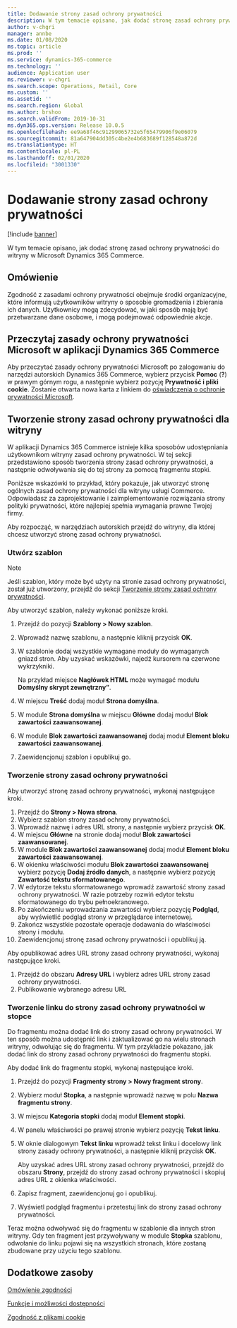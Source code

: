 ```yaml
---
title: Dodawanie strony zasad ochrony prywatności
description: W tym temacie opisano, jak dodać stronę zasad ochrony prywatności do witryny w Microsoft Dynamics 365 Commerce.
author: v-chgri
manager: annbe
ms.date: 01/08/2020
ms.topic: article
ms.prod: ''
ms.service: dynamics-365-commerce
ms.technology: ''
audience: Application user
ms.reviewer: v-chgri
ms.search.scope: Operations, Retail, Core
ms.custom: ''
ms.assetid: ''
ms.search.region: Global
ms.author: brshoo
ms.search.validFrom: 2019-10-31
ms.dyn365.ops.version: Release 10.0.5
ms.openlocfilehash: ee9a68f46c91299065732e5f65479906f9e06079
ms.sourcegitcommit: 81a647904dd305c4be2e4b683689f128548a872d
ms.translationtype: HT
ms.contentlocale: pl-PL
ms.lasthandoff: 02/01/2020
ms.locfileid: "3001330"
---
```

# <a name="add-a-privacy-policy-page"></a>Dodawanie strony zasad ochrony prywatności


[!include [banner](includes/banner.md)]

W tym temacie opisano, jak dodać stronę zasad ochrony prywatności do witryny w Microsoft Dynamics 365 Commerce.

## <a name="overview"></a>Omówienie

Zgodność z zasadami ochrony prywatności obejmuje środki organizacyjne, które informują użytkowników witryny o sposobie gromadzenia i zbierania ich danych. Użytkownicy mogą zdecydować, w jaki sposób mają być przetwarzane dane osobowe, i mogą podejmować odpowiednie akcje.

## <a name="review-the-microsoft-privacy-statement-in-dynamics-365-commerce"></a>Przeczytaj zasady ochrony prywatności Microsoft w aplikacji Dynamics 365 Commerce

Aby przeczytać zasady ochrony prywatności Microsoft po zalogowaniu do narzędzi autorskich Dynamics 365 Commerce, wybierz przycisk **Pomoc** (**?**) w prawym górnym rogu, a następnie wybierz pozycję **Prywatność i pliki cookie**. Zostanie otwarta nowa karta z linkiem do [oświadczenia o ochronie prywatności Microsoft](https://privacy.microsoft.com/privacystatement).

## <a name="build-a-privacy-policy-page-for-your-site"></a>Tworzenie strony zasad ochrony prywatności dla witryny

W aplikacji Dynamics 365 Commerce istnieje kilka sposobów udostępniania użytkownikom witryny zasad ochrony prywatności. W tej sekcji przedstawiono sposób tworzenia strony zasad ochrony prywatności, a następnie odwoływania się do tej strony za pomocą fragmentu stopki.

Poniższe wskazówki to przykład, który pokazuje, jak utworzyć stronę ogólnych zasad ochrony prywatności dla witryny usługi Commerce. Odpowiadasz za zaprojektowanie i zaimplementowanie rozwiązania strony polityki prywatności, które najlepiej spełnia wymagania prawne Twojej firmy.

Aby rozpocząć, w narzędziach autorskich przejdź do witryny, dla której chcesz utworzyć stronę zasad ochrony prywatności.

### <a name="create-a-template"></a>Utwórz szablon

> [!NOTE]
> Jeśli szablon, który może być użyty na stronie zasad ochrony prywatności, został już utworzony, przejdź do sekcji [Tworzenie strony zasad ochrony prywatności](#build-a-privacy-policy-page).

Aby utworzyć szablon, należy wykonać poniższe kroki.

1. Przejdź do pozycji **Szablony \> Nowy szablon**.
1. Wprowadź nazwę szablonu, a następnie kliknij przycisk **OK**.
1. W szablonie dodaj wszystkie wymagane moduły do wymaganych gniazd stron. Aby uzyskać wskazówki, najedź kursorem na czerwone wykrzykniki.

    Na przykład miejsce **Nagłówek HTML** może wymagać modułu **Domyślny skrypt zewnętrzny”**.

1. W miejscu **Treść** dodaj moduł **Strona domyślna**.
1. W module **Strona domyślna** w miejscu **Główne** dodaj moduł **Blok zawartości zaawansowanej**.
1. W module **Blok zawartości zaawansowanej** dodaj moduł **Element bloku zawartości zaawansowanej**.
1. Zaewidencjonuj szablon i opublikuj go.

### <a name="build-a-privacy-policy-page"></a>Tworzenie strony zasad ochrony prywatności

Aby utworzyć stronę zasad ochrony prywatności, wykonaj następujące kroki.

1. Przejdź do **Strony \> Nowa strona**.
1. Wybierz szablon strony zasad ochrony prywatności.
1. Wprowadź nazwę i adres URL strony, a następnie wybierz przycisk **OK**. 
1. W miejscu **Główne** na stronie dodaj moduł **Blok zawartości zaawansowanej**.
1. W module **Blok zawartości zaawansowanej** dodaj moduł **Element bloku zawartości zaawansowanej**.
1. W okienku właściwości modułu **Blok zawartości zaawansowanej** wybierz pozycję **Dodaj źródło danych**, a następnie wybierz pozycję **Zawartość tekstu sformatowanego**.
1. W edytorze tekstu sformatowanego wprowadź zawartość strony zasad ochrony prywatności. W razie potrzeby rozwiń edytor tekstu sformatowanego do trybu pełnoekranowego.
1. Po zakończeniu wprowadzania zawartości wybierz pozycję **Podgląd**, aby wyświetlić podgląd strony w przeglądarce internetowej.
1. Zakończ wszystkie pozostałe operacje dodawania do właściwości strony i modułu.
1. Zaewidencjonuj stronę zasad ochrony prywatności i opublikuj ją.

Aby opublikować adres URL strony zasad ochrony prywatności, wykonaj następujące kroki.

1. Przejdź do obszaru **Adresy URL** i wybierz adres URL strony zasad ochrony prywatności.
1. Publikowanie wybranego adresu URL

### <a name="create-a-link-to-the-privacy-policy-page-in-a-footer"></a>Tworzenie linku do strony zasad ochrony prywatności w stopce

Do fragmentu można dodać link do strony zasad ochrony prywatności. W ten sposób można udostępnić link i zaktualizować go na wielu stronach witryny, odwołując się do fragmentu. W tym przykładzie pokazano, jak dodać link do strony zasad ochrony prywatności do fragmentu stopki.

Aby dodać link do fragmentu stopki, wykonaj następujące kroki.

1. Przejdź do pozycji **Fragmenty strony \> Nowy fragment strony**.
1. Wybierz moduł **Stopka**, a następnie wprowadź nazwę w polu **Nazwa fragmentu strony**.
1. W miejscu **Kategoria stopki** dodaj moduł **Element stopki**.
1. W panelu właściwości po prawej stronie wybierz pozycję **Tekst linku**.
1. W oknie dialogowym **Tekst linku** wprowadź tekst linku i docelowy link strony zasady ochrony prywatności, a następnie kliknij przycisk **OK**.

    Aby uzyskać adres URL strony zasad ochrony prywatności, przejdź do obszaru **Strony**, przejdź do strony zasad ochrony prywatności i skopiuj adres URL z okienka właściwości.

1. Zapisz fragment, zaewidencjonuj go i opublikuj.
1. Wyświetl podgląd fragmentu i przetestuj link do strony zasad ochrony prywatności.

Teraz można odwoływać się do fragmentu w szablonie dla innych stron witryny. Gdy ten fragment jest przywoływany w module **Stopka** szablonu, odwołanie do linku pojawi się na wszystkich stronach, które zostaną zbudowane przy użyciu tego szablonu.

## <a name="additional-resources"></a>Dodatkowe zasoby

[Omówienie zgodności](compliance-overview.md)

[Funkcje i możliwości dostępności](accessibility.md)

[Zgodność z plikami cookie](cookie-compliance.md)
